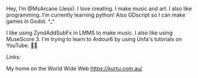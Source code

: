 Hey, I’m @MsArcane (Jess). I love creating. I make music and art. I also like programming. I’m currently learning python! Also GDscript so I can make games in Godot. ^_^

I like using ZyndAddSubFx in LMMS to make music. I also like using MuseScore 3. I'm trying to learn to Ardour6 by using Unfa's tutorials on YouTube. 🙏🏾

Links: 

My home on the World Wide Web 
https://kurtu.com.au/

<!---
MsArcane/MsArcane is a ✨ special ✨ repository because its `README.md` (this file) appears on your GitHub profile.
You can click the Preview link to take a look at your changes.
--->
